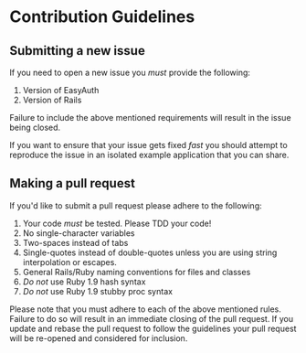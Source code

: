 # Contribution Guidelines #

## Submitting a new issue ##

If you need to open a new issue you *must* provide the following:

1. Version of EasyAuth
2. Version of Rails

Failure to include the above mentioned requirements will result in the
issue being closed.

If you want to ensure that your issue gets fixed *fast* you should
attempt to reproduce the issue in an isolated example application that
you can share.

## Making a pull request ##

If you'd like to submit a pull request please adhere to the following:

1. Your code *must* be tested. Please TDD your code!
2. No single-character variables
3. Two-spaces instead of tabs
4. Single-quotes instead of double-quotes unless you are using string
   interpolation or escapes.
5. General Rails/Ruby naming conventions for files and classes
6. *Do not* use Ruby 1.9 hash syntax
7. *Do not* use Ruby 1.9 stubby proc syntax

Please note that you must adhere to each of the above mentioned rules.
Failure to do so will result in an immediate closing of the pull
request. If you update and rebase the pull request to follow the
guidelines your pull request will be re-opened and considered for
inclusion.
